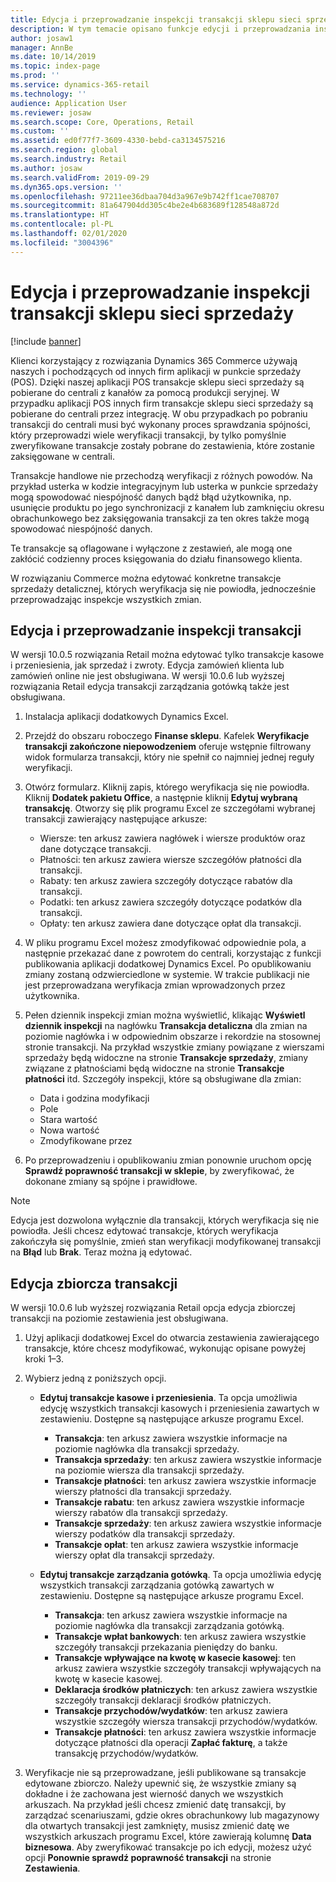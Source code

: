 ```yaml
---
title: Edycja i przeprowadzanie inspekcji transakcji sklepu sieci sprzedaży
description: W tym temacie opisano funkcje edycji i przeprowadzania inspekcji transakcji sklepu.
author: josaw1
manager: AnnBe
ms.date: 10/14/2019
ms.topic: index-page
ms.prod: ''
ms.service: dynamics-365-retail
ms.technology: ''
audience: Application User
ms.reviewer: josaw
ms.search.scope: Core, Operations, Retail
ms.custom: ''
ms.assetid: ed0f77f7-3609-4330-bebd-ca3134575216
ms.search.region: global
ms.search.industry: Retail
ms.author: josaw
ms.search.validFrom: 2019-09-29
ms.dyn365.ops.version: ''
ms.openlocfilehash: 97211ee36dbaa704d3a967e9b742ff1cae708707
ms.sourcegitcommit: 81a647904dd305c4be2e4b683689f128548a872d
ms.translationtype: HT
ms.contentlocale: pl-PL
ms.lasthandoff: 02/01/2020
ms.locfileid: "3004396"
---
```

# <a name="edit-and-audit-retail-store-transactions"></a>Edycja i przeprowadzanie inspekcji transakcji sklepu sieci sprzedaży

[!include [banner](includes/banner.md)]



Klienci korzystający z rozwiązania Dynamics 365 Commerce używają naszych i pochodzących od innych firm aplikacji w punkcie sprzedaży (POS). Dzięki naszej aplikacji POS transakcje sklepu sieci sprzedaży są pobierane do centrali z kanałów za pomocą produkcji seryjnej. W przypadku aplikacji POS innych firm transakcje sklepu sieci sprzedaży są pobierane do centrali przez integrację. W obu przypadkach po pobraniu transakcji do centrali musi być wykonany proces sprawdzania spójności, który przeprowadzi wiele weryfikacji transakcji, by tylko pomyślnie zweryfikowane transakcje zostały pobrane do zestawienia, które zostanie zaksięgowane w centrali. 

Transakcje handlowe nie przechodzą weryfikacji z różnych powodów. Na przykład usterka w kodzie integracyjnym lub usterka w punkcie sprzedaży mogą spowodować niespójność danych bądź błąd użytkownika, np. usunięcie produktu po jego synchronizacji z kanałem lub zamknięciu okresu obrachunkowego bez zaksięgowania transakcji za ten okres także mogą spowodować niespójność danych.

Te transakcje są oflagowane i wyłączone z zestawień, ale mogą one zakłócić codzienny proces księgowania do działu finansowego klienta.

W rozwiązaniu Commerce można edytować konkretne transakcje sprzedaży detalicznej, których weryfikacja się nie powiodła, jednocześnie przeprowadzając inspekcje wszystkich zmian. 

## <a name="edit-and-audit-transactions"></a>Edycja i przeprowadzanie inspekcji transakcji

W wersji 10.0.5 rozwiązania Retail można edytować tylko transakcje kasowe i przeniesienia, jak sprzedaż i zwroty. Edycja zamówień klienta lub zamówień online nie jest obsługiwana. W wersji 10.0.6 lub wyższej rozwiązania Retail edycja transakcji zarządzania gotówką także jest obsługiwana.

1. Instalacja aplikacji dodatkowych Dynamics Excel.

2. Przejdź do obszaru roboczego **Finanse sklepu**. Kafelek **Weryfikacje transakcji zakończone niepowodzeniem** oferuje wstępnie filtrowany widok formularza transakcji, który nie spełnił co najmniej jednej reguły weryfikacji.
 
3. Otwórz formularz. Kliknij zapis, którego weryfikacja się nie powiodła. Kliknij **Dodatek pakietu Office**, a następnie kliknij **Edytuj wybraną transakcję**. Otworzy się plik programu Excel ze szczegółami wybranej transakcji zawierający następujące arkusze:

    - Wiersze: ten arkusz zawiera nagłówek i wiersze produktów oraz dane dotyczące transakcji.
    - Płatności: ten arkusz zawiera wiersze szczegółów płatności dla transakcji.
    - Rabaty: ten arkusz zawiera szczegóły dotyczące rabatów dla transakcji.
    - Podatki: ten arkusz zawiera szczegóły dotyczące podatków dla transakcji.
    - Opłaty: ten arkusz zawiera dane dotyczące opłat dla transakcji.

4. W pliku programu Excel możesz zmodyfikować odpowiednie pola, a następnie przekazać dane z powrotem do centrali, korzystając z funkcji publikowania aplikacji dodatkowej Dynamics Excel. Po opublikowaniu zmiany zostaną odzwierciedlone w systemie. W trakcie publikacji nie jest przeprowadzana weryfikacja zmian wprowadzonych przez użytkownika.

5. Pełen dziennik inspekcji zmian można wyświetlić, klikając **Wyświetl dziennik inspekcji** na nagłówku **Transakcja detaliczna** dla zmian na poziomie nagłówka i w odpowiednim obszarze i rekordzie na stosownej stronie transakcji. Na przykład wszystkie zmiany powiązane z wierszami sprzedaży będą widoczne na stronie **Transakcje sprzedaży**, zmiany związane z płatnościami będą widoczne na stronie **Transakcje płatności** itd. Szczegóły inspekcji, które są obsługiwane dla zmian:

   - Data i godzina modyfikacji
   - Pole 
   - Stara wartość
   - Nowa wartość
   - Zmodyfikowane przez

6. Po przeprowadzeniu i opublikowaniu zmian ponownie uruchom opcję **Sprawdź poprawność transakcji w sklepie**, by zweryfikować, że dokonane zmiany są spójne i prawidłowe.

> [!NOTE]
> Edycja jest dozwolona wyłącznie dla transakcji, których weryfikacja się nie powiodła. Jeśli chcesz edytować transakcje, których weryfikacja zakończyła się pomyślnie, zmień stan weryfikacji modyfikowanej transakcji na **Błąd** lub **Brak**. Teraz można ją edytować. 


## <a name="bulk-edit-transactions"></a>Edycja zbiorcza transakcji

W wersji 10.0.6 lub wyższej rozwiązania Retail opcja edycja zbiorczej transakcji na poziomie zestawienia jest obsługiwana. 

1. Użyj aplikacji dodatkowej Excel do otwarcia zestawienia zawierającego transakcje, które chcesz modyfikować, wykonując opisane powyżej kroki 1–3.

2. Wybierz jedną z poniższych opcji.

    - **Edytuj transakcje kasowe i przeniesienia**. Ta opcja umożliwia edycję wszystkich transakcji kasowych i przeniesienia zawartych w zestawieniu. Dostępne są następujące arkusze programu Excel.
    
       - **Transakcja**: ten arkusz zawiera wszystkie informacje na poziomie nagłówka dla transakcji sprzedaży.
       - **Transakcja sprzedaży**: ten arkusz zawiera wszystkie informacje na poziomie wiersza dla transakcji sprzedaży.
       - **Transakcje płatności**: ten arkusz zawiera wszystkie informacje wierszy płatności dla transakcji sprzedaży.
       - **Transakcje rabatu**: ten arkusz zawiera wszystkie informacje wierszy rabatów dla transakcji sprzedaży.
       - **Transakcje sprzedaży**: ten arkusz zawiera wszystkie informacje wierszy podatków dla transakcji sprzedaży.
       - **Transakcje opłat**: ten arkusz zawiera wszystkie informacje wierszy opłat dla transakcji sprzedaży.

    - **Edytuj transakcje zarządzania gotówką**. Ta opcja umożliwia edycję wszystkich transakcji zarządzania gotówką zawartych w zestawieniu. Dostępne są następujące arkusze programu Excel.
     
       - **Transakcja**: ten arkusz zawiera wszystkie informacje na poziomie nagłówka dla transakcji zarządzania gotówką.
       - **Transakcje wpłat bankowych**: ten arkusz zawiera wszystkie szczegóły transakcji przekazania pieniędzy do banku.
       - **Transakcje wpływające na kwotę w kasecie kasowej**: ten arkusz zawiera wszystkie szczegóły transakcji wpływających na kwotę w kasecie kasowej.
       - **Deklaracja środków płatniczych**: ten arkusz zawiera wszystkie szczegóły transakcji deklaracji środków płatniczych.
       - **Transakcje przychodów/wydatków**: ten arkusz zawiera wszystkie szczegóły wiersza transakcji przychodów/wydatków.
       - **Transakcje płatności**: ten arkusz zawiera wszystkie informacje dotyczące płatności dla operacji **Zapłać fakturę**, a także transakcję przychodów/wydatków.

3.  Weryfikacje nie są przeprowadzane, jeśli publikowane są transakcje edytowane zbiorczo. Należy upewnić się, że wszystkie zmiany są dokładne i że zachowana jest wierność danych we wszystkich arkuszach. Na przykład jeśli chcesz zmienić datę transakcji, by zarządzać scenariuszami, gdzie okres obrachunkowy lub magazynowy dla otwartych transakcji jest zamknięty, musisz zmienić datę we wszystkich arkuszach programu Excel, które zawierają kolumnę **Data biznesowa**. Aby zweryfikować transakcje po ich edycji, możesz użyć opcji **Ponownie sprawdź poprawność transakcji** na stronie **Zestawienia**.
